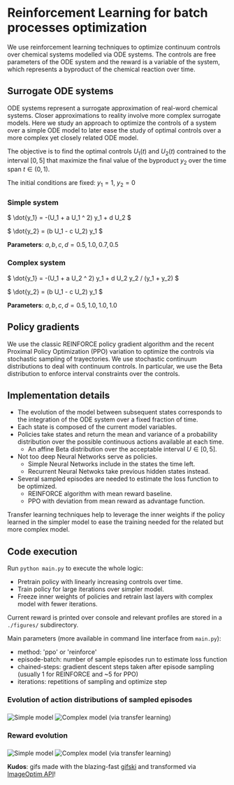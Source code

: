 # Reinforcement Learning for batch processes optimization

We use reinforcement learning techniques to optimize continuum controls over chemical systems
modelled via ODE systems. The controls are free parameters of the ODE system and the reward
is a variable of the system, which represents a byproduct of the chemical reaction over time.

## Surrogate ODE systems

ODE systems represent a surrogate approximation of real-word chemical systems.
Closer approximations to reality involve more complex surrogate models.
Here we study an approach to optimize the controls of a system over a simple ODE model to later ease the study of optimal controls over a more complex yet closely related ODE model.

The objective is to find the optimal controls $`U_1(t)`$ and $`U_2(t)`$ contrained to the interval $`[0,5]`$ that maximize the final value of the byproduct $`y_2`$ over the time span $`t \in (0, 1)`$.

The initial conditions are fixed: $`y_1 = 1`$, $`y_2 = 0`$

### Simple system

$` \dot{y_1} = -(U_1 + a  U_1 ^ 2)  y_1 + d  U_2 `$

$` \dot{y_2} = (b  U_1 - c  U_2)  y_1 `$

**Parameters**: $` a, b, c, d = 0.5, 1.0, 0.7, 0.5 `$

### Complex system

$` \dot{y_1} = -(U_1 + a  U_2 ^ 2)  y_1 + d  U_2  y_2 / (y_1 + y_2) `$

$` \dot{y_2} = (b  U_1 - c  U_2)  y_1 `$

**Parameters**: $` a, b, c, d = 0.5, 1.0, 1.0, 1.0 `$

## Policy gradients

We use the classic REINFORCE policy gradient algorithm and the recent Proximal Policy Optimization (PPO) variation to optimize the controls via stochastic sampling of trayectories.
We use stochastic continuum distributions to deal with continuum controls.
In particular, we use the Beta distribution to enforce interval constraints over the controls.

## Implementation details

* The evolution of the model between subsequent states corresponds to the integration of the ODE system over a fixed fraction of time.
* Each state is composed of the current model variables.
* Policies take states and return the mean and variance of a probability distribution over the possible continuous actions available at each time.
  * An affine Beta distribution over the acceptable interval $`U \in [0,5]`$.
* Not too deep Neural Networks serve as policies.
  * Simple Neural Networks include in the states the time left.
  * Recurrent Neural Netwoks take previous hidden states instead.
* Several sampled episodes are needed to estimate the loss function to be optimized.
  * REINFORCE algorithm with mean reward baseline.
  * PPO with deviation from mean reward as advantage function.

Transfer learning techniques help to leverage the inner weights if the policy learned in the simpler model to ease the training needed for the related but more complex model.

## Code execution

Run `python main.py` to execute the whole logic:

* Pretrain policy with linearly increasing controls over time.
* Train policy for large iterations over simpler model.
* Freeze inner weights of policies and retrain last layers with complex model with fewer iterations.

Current reward is printed over console and relevant profiles are stored in a `./figures/` subdirectory.

Main parameters (more available in command line interface from `main.py`):

* method: 'ppo' or 'reinforce'
* episode-batch: number of sample episodes run to estimate loss function
* chained-steps: gradient descent steps taken after episode sampling (usually 1 for REINFORCE and ~5 for PPO)
* iterations: repetitions of sampling and optimize step

### Evolution of action distributions of sampled episodes

<img src="https://i.imgur.com/HMf0out.mp4" alt="Simple model" align="middle">

<img src="https://i.imgur.com/J7NE5o1.mp4" alt="Complex model (via transfer learning)" align="middle">

### Reward evolution

<img src="https://i.imgur.com/AME2Gyz.mp4" alt="Simple model" align="middle">

<img src="https://i.imgur.com/t9RiibJ.mp4" alt="Complex model (via transfer learning)" align="middle">

**Kudos**: gifs made with the blazing-fast [gifski](https://github.com/ImageOptim/gifski) and transformed via [ImageOptim API](https://imageoptim.com/api/ungif)!
